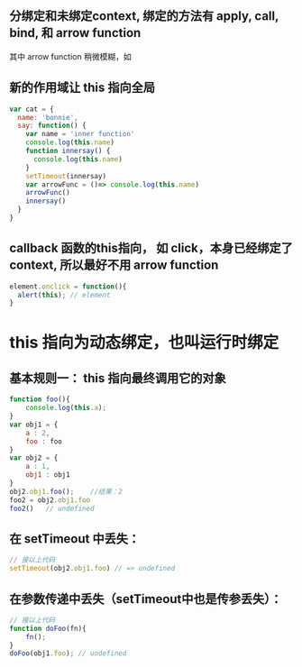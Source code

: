 ## 分绑定和未绑定context, 绑定的方法有  apply, call, bind, 和 arrow function

其中 arrow function 稍微模糊，如

## 新的作用域让 this 指向全局
```js
var cat = {
  name: 'bonnie',
  say: function() {
    var name = 'inner function'
    console.log(this.name)
    function innersay() {
      console.log(this.name)
    }
    setTimeout(innersay)
    var arrowFunc = ()=> console.log(this.name)
    arrowFunc()
    innersay()
  }
}
```
    
## callback 函数的this指向， 如 click，本身已经绑定了 context, 所以最好不用 arrow function
```js
element.onclick = function(){
  alert(this); // element
}
```

# this 指向为动态绑定，也叫运行时绑定
## 基本规则一： this 指向最终调用它的对象

```js
function foo(){  
    console.log(this.a);  
}  
var obj1 = {  
    a : 2,  
    foo : foo  
}  
var obj2 = {  
    a : 1,  
    obj1 : obj1  
}  
obj2.obj1.foo();    //结果：2
foo2 = obj2.obj1.foo
foo2()   // undefined
```

## 在 setTimeout 中丢失：
```js
// 接以上代码
setTimeout(obj2.obj1.foo) // => undefined
```

## 在参数传递中丢失（setTimeout中也是传参丢失）：
```js
// 接以上代码
function doFoo(fn){
    fn();  
}  
doFoo(obj1.foo); // undefined
```
